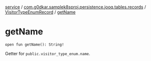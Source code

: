 [service](../../index.md) / [com.g0dkar.samplek8sproj.persistence.jooq.tables.records](../index.md) / [VisitorTypeEnumRecord](index.md) / [getName](./get-name.md)

# getName

`open fun getName(): String!`

Getter for `public.visitor_type_enum.name`.

